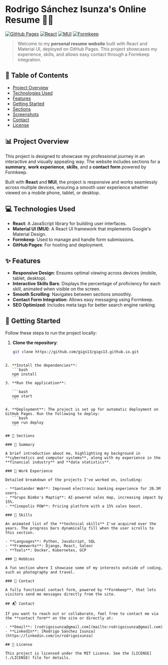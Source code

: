 # Rodrigo Sánchez Isunza's Online Resume 🧑‍💻

[![GitHub Pages](https://img.shields.io/badge/GitHub-Pages-blue)](https://github.com/gigs13/gigs13.github.io.git)
[![React](https://img.shields.io/badge/React-18.2.0-blue)](https://reactjs.org/)
[![MUI](https://img.shields.io/badge/MUI-5.11.0-blue)](https://mui.com/)
[![Formkeep](https://img.shields.io/badge/Formkeep-Forms-orange)](https://formkeep.com/)

> Welcome to my **personal resume website** built with React and Material UI, deployed on GitHub Pages. This project showcases my experience, skills, and allows easy contact through a Formkeep integration.

## 📑 Table of Contents

- [Project Overview](#-project-overview)
- [Technologies Used](#-technologies-used)
- [Features](#-features)
- [Getting Started](#-getting-started)
- [Sections](#-sections)
- [Screenshots](#-screenshots)
- [Contact](#-contact)
- [License](#-license)

## 📊 Project Overview

This project is designed to showcase my professional journey in an interactive and visually appealing way. The website includes sections for a **summary**, **work experience**, **skills**, and a **contact form** powered by Formkeep.

Built with **React** and **MUI**, the project is responsive and works seamlessly across multiple devices, ensuring a smooth user experience whether viewed on a mobile phone, tablet, or desktop.

## 💻 Technologies Used

- **React**: A JavaScript library for building user interfaces.
- **Material UI (MUI)**: A React UI framework that implements Google's Material Design.
- **Formkeep**: Used to manage and handle form submissions.
- **GitHub Pages**: For hosting and deployment.

## ✨ Features

- **Responsive Design**: Ensures optimal viewing across devices (mobile, tablet, desktop).
- **Interactive Skills Bars**: Displays the percentage of proficiency for each skill, animated when visible on the screen.
- **Smooth Scrolling**: Navigates between sections smoothly.
- **Contact Form Integration**: Allows easy messaging using Formkeep.
- **SEO Optimized**: Includes meta tags for better search engine ranking.

## 🚀 Getting Started

Follow these steps to run the project locally:

1. **Clone the repository**:
   ```bash
   git clone https://github.com/gigs13/gigs13.github.io.git
   ```

````

2. **Install the dependencies**:
   ```bash
   npm install
   ```
3. **Run the application**:

   ```bash
   npm start
   ```

4. **Deployment**: The project is set up for automatic deployment on GitHub Pages. Run the following to deploy:
   ```bash
   npm run deploy
   ```

## 🧩 Sections

### 🔹 Summary

A brief introduction about me, highlighting my background in **cybernetics and computer systems**, along with my experience in the **financial industry** and **data statistics**.

### 🔹 Work Experience

Detailed breakdown of the projects I've worked on, including:

- **Santander Web**: Improved electronic banking experience for 20.5M users.
- **Grupo Bimbo's Maptiq**: AI-powered sales map, increasing impact by 15%.
- **Cinepolis POW**: Pricing platform with a 15% sales boost.

### 🔹 Skills

An animated list of the **technical skills** I've acquired over the years. The progress bars dynamically fill when the user scrolls to this section.

- **Languages**: Python, JavaScript, SQL
- **Frameworks**: Django, React, Saleor
- **Tools**: Docker, Kubernetes, GCP

### 🔹 Hobbies

A fun section where I showcase some of my interests outside of coding, such as photography and travel.

### 🔹 Contact

A fully functional contact form, powered by **Formkeep**, that lets visitors send me messages directly from the site.

## 📬 Contact

If you want to reach out or collaborate, feel free to contact me via the **contact form** on the site or directly at:

- **Email**: [rodrigoisunza@gmail.com](mailto:rodrigoisunza@gmail.com)
- **LinkedIn**: [Rodrigo Sánchez Isunza](https://linkedin.com/in/rodrigoisunza)

## 📄 License

This project is licensed under the MIT License. See the [LICENSE](./LICENSE) file for details.
````
